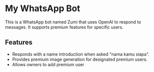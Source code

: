 # My WhatsApp Bot

This is a WhatsApp bot named Zumi that uses OpenAI to respond to messages. It supports premium features for specific users.

## Features

- Responds with a name introduction when asked "nama kamu siapa".
- Provides premium image generation for designated premium users.
- Allows owners to add premium user
   
